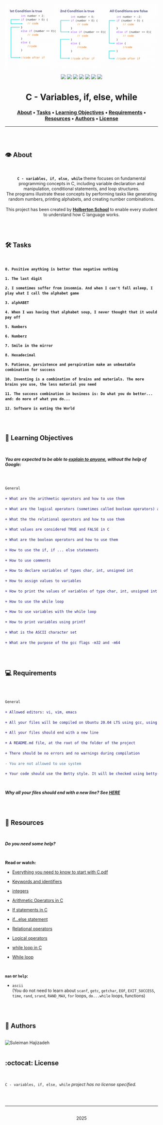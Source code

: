 <div align="center">
<br>

![Variables_if_else_while.png](README-image/variables_if_else_while.png)

</div>


<p align="center">
<img src="https://img.shields.io/badge/-C-yellow">
<img src="https://img.shields.io/badge/-Linux-lightgrey">
<img src="https://img.shields.io/badge/-WSL-brown">
<img src="https://img.shields.io/badge/-Ubuntu%2020.04.4%20LTS-orange">
<img src="https://img.shields.io/badge/-JetBrains-blue">
<img src="https://img.shields.io/badge/-Holberton%20School-red">
<img src="https://img.shields.io/badge/License-not%20specified-brightgreen">
</p>


<h1 align="center"> C - Variables, if, else, while </h1>


<h3 align="center">
<a href="https://github.com/SuleimanHajizadeh/holbertonschool-low_level_programming/tree/master/variables_if_else_while#eye-about">About</a> •
<a href="https://github.com/SuleimanHajizadeh/holbertonschool-low_level_programming/tree/master/variables_if_else_while#hammer_and_wrench-tasks">Tasks</a> •
<a href="https://github.com/SuleimanHajizadeh/holbertonschool-low_level_programming/tree/master/variables_if_else_while#memo-learning-objectives">Learning Objectives</a> •
<a href="https://github.com/SuleimanHajizadeh/holbertonschool-low_level_programming/tree/master/variables_if_else_while#computer-requirements">Requirements</a> •
<a href="https://github.com/SuleimanHajizadeh/holbertonschool-low_level_programming/tree/master/variables_if_else_while#mag_right-resources">Resources</a> •
<a href="https://github.com/SuleimanHajizadeh/holbertonschool-low_level_programming/tree/master/variables_if_else_while#bust_in_silhouette-authors">Authors</a> •
<a href="https://github.com/SuleimanHajizadeh/holbertonschool-low_level_programming/tree/master/variables_if_else_while#octocat-license">License</a>
</h3>

---

<!-- ------------------------------------------------------------------------------------------------- -->

<br>
<br>

## :eye: About

<br>

<div align="center">

**`C - variables, if, else, while`** theme focuses on fundamental programming concepts in C, including variable declaration and manipulation, conditional statements, and loop structures.
<br>
The programs illustrate these concepts by performing tasks like generating random numbers, printing alphabets, and creating number combinations.
<br>
<br>
This project has been created by **[Holberton School](https://www.holbertonschool.com/about-holberton)** to enable every student to understand how C language works.

</div>

<br>
<br>

<!-- ------------------------------------------------------------------------------------------------- -->

## :hammer_and_wrench: Tasks

<br>

**`0. Positive anything is better than negative nothing`**

**`1. The last digit`**

**`2. I sometimes suffer from insomnia. And when I can't fall asleep, I play what I call the alphabet game`**

**`3. alphABET`**

**`4. When I was having that alphabet soup, I never thought that it would pay off`**

**`5. Numbers`**

**`6. Numberz`**

**`7. Smile in the mirror`**

**`8. Hexadecimal`**

**`9. Patience, persistence and perspiration make an unbeatable combination for success`**

**`10. Inventing is a combination of brains and materials. The more brains you use, the less material you need`**

**`11. The success combination in business is: Do what you do better... and: do more of what you do...`**

**`12. Software is eating the World`**

<br>
<br>

<!-- ------------------------------------------------------------------------------------------------- -->

## :memo: Learning Objectives

<br>

**_You are expected to be able to [explain to anyone](https://fs.blog/feynman-learning-technique/), without the help of Google:_**

<br>

```diff

General

+ What are the arithmetic operators and how to use them

+ What are the logical operators (sometimes called boolean operators) and how to use them

+ What the the relational operators and how to use them

+ What values are considered TRUE and FALSE in C

+ What are the boolean operators and how to use them

+ How to use the if, if ... else statements

+ How to use comments

+ How to declare variables of types char, int, unsigned int

+ How to assign values to variables

+ How to print the values of variables of type char, int, unsigned int with printf

+ How to use the while loop

+ How to use variables with the while loop

+ How to print variables using printf

+ What is the ASCII character set

+ What are the purpose of the gcc flags -m32 and -m64

```

<br>
<br>

<!-- ------------------------------------------------------------------------------------------------- -->

## :computer: Requirements

<br>

```diff

General

+ Allowed editors: vi, vim, emacs

+ All your files will be compiled on Ubuntu 20.04 LTS using gcc, using the options -Wall -Werror -Wextra -pedantic -std=gnu89

+ All your files should end with a new line

+ A README.md file, at the root of the folder of the project

+ There should be no errors and no warnings during compilation

- You are not allowed to use system

+ Your code should use the Betty style. It will be checked using betty-style.pl and betty-doc.pl

```

<br>

**_Why all your files should end with a new line? See [HERE](https://unix.stackexchange.com/questions/18743/whats-the-point-in-adding-a-new-line-to-the-end-of-a-file/18789)_**

<br>
<br>

<!-- ------------------------------------------------------------------------------------------------- -->

## :mag_right: Resources

<br>

**_Do you need some help?_**

<br>

**Read or watch:**

* [Everything you need to know to start with C.pdf](https://drive.google.com/file/d/13B38ywvk-ba85HVpxvjqmL8829_-e3Ig/view?usp=sharing)

* [Keywords and identifiers](https://publications.gbdirect.co.uk//c_book/chapter2/keywords_and_identifiers.html)

* [integers](https://publications.gbdirect.co.uk//c_book/chapter2/integral_types.html)

* [Arithmetic Operators in C](https://www.tutorialspoint.com/cprogramming/c_arithmetic_operators.htm)

* [If statements in C](https://www.cprogramming.com/tutorial/c/lesson2.html)

* [if…else statement](https://www.tutorialspoint.com/cprogramming/if_else_statement_in_c.htm)

* [Relational operators](https://www.tutorialspoint.com/cprogramming/c_relational_operators.htm)

* [Logical operators](https://www.fresh2refresh.com/c-programming/c-operators-expressions/c-logical-operators/)

* [while loop in C](https://www.tutorialspoint.com/cprogramming/c_while_loop.htm)

* [While loop](https://www.youtube.com/watch?v=Ju1LYO9pkaI)

<br>

**`man` or `help`:**

* `ascii` <br> (You do not need to learn about `scanf`, `getc`, `getchar`, `EOF`, `EXIT_SUCCESS`, `time`, `rand`, `srand`, `RAND_MAX`, `for` loops, `do...while` loops, functions)

<br>
<br>

<!-- ------------------------------------------------------------------------------------------------- -->

## :bust_in_silhouette: Authors

<br>

<img src="https://img.shields.io/badge/Suleiman%20Hajizadeh-darkblue" alt="Suleiman Hajizadeh" width="120">

<br>
<br>

<!-- ------------------------------------------------------------------------------------------------- -->

## :octocat: License

<br>

```C - variables, if, else, while``` _project has no license specified._

<br>
<br>

---

<p align="center"><br>2025</p>

